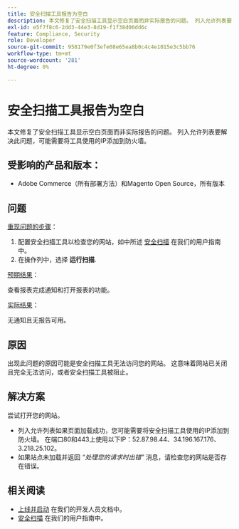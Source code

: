 ```yaml
---
title: 安全扫描工具报告为空白
description: 本文修复了安全扫描工具显示空白页面而非实际报告的问题。 列入允许列表要解决此问题，可能需要将工具使用的IP添加到防火墙。
exl-id: e5f7f8c6-2dd3-44e3-8d19-f1f38d06dd6c
feature: Compliance, Security
role: Developer
source-git-commit: 958179e0f3efe08e65ea8b0c4c4e1015e3c5bb76
workflow-type: tm+mt
source-wordcount: '281'
ht-degree: 0%

---
```


# 安全扫描工具报告为空白

本文修复了安全扫描工具显示空白页面而非实际报告的问题。 列入允许列表要解决此问题，可能需要将工具使用的IP添加到防火墙。

## 受影响的产品和版本：

* Adobe Commerce（所有部署方法）和Magento Open Source，所有版本

## 问题

<u>重现问题的步骤</u>：

1. 配置安全扫描工具以检查您的网站，如中所述 [安全扫描](https://docs.magento.com/m2/ee/user_guide/magento/security-scan.html) 在我们的用户指南中。
1. 在操作列中，选择 **运行扫描**.

<u>预期结果</u>：

查看报表完成通知和打开报表的功能。

<u>实际结果</u>：

无通知且无报告可用。

## 原因

出现此问题的原因可能是安全扫描工具无法访问您的网站。 这意味着网站已关闭且完全无法访问，或者安全扫描工具被阻止。

## 解决方案

尝试打开您的网站。

* 列入允许列表如果页面加载成功，您可能需要将安全扫描工具使用的IP添加到防火墙。 在端口80和443上使用以下IP：52.87.98.44、34.196.167.176、3.218.25.102。
* 如果站点未加载并返回 *“处理您的请求时出错”* 消息，请检查您的网站是否存在错误。

## 相关阅读

* [上线并启动](https://devdocs.magento.com/guides/v2.3/cloud/live/live.html?_ga=2.73579601.273749082.1559572284-888339099.1547722854#security-scan) 在我们的开发人员文档中。
* [安全扫描](https://docs.magento.com/m2/ee/user_guide/magento/security-scan.html) 在我们的用户指南中。
